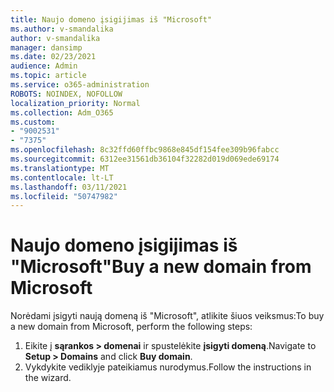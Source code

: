 ```yaml
---
title: Naujo domeno įsigijimas iš "Microsoft"
ms.author: v-smandalika
author: v-smandalika
manager: dansimp
ms.date: 02/23/2021
audience: Admin
ms.topic: article
ms.service: o365-administration
ROBOTS: NOINDEX, NOFOLLOW
localization_priority: Normal
ms.collection: Adm_O365
ms.custom:
- "9002531"
- "7375"
ms.openlocfilehash: 8c32ffd60ffbc9868e845df154fee309b96fabcc
ms.sourcegitcommit: 6312ee31561db36104f32282d019d069ede69174
ms.translationtype: MT
ms.contentlocale: lt-LT
ms.lasthandoff: 03/11/2021
ms.locfileid: "50747982"
---
```

# <a name="buy-a-new-domain-from-microsoft"></a><span data-ttu-id="98945-102">Naujo domeno įsigijimas iš "Microsoft"</span><span class="sxs-lookup"><span data-stu-id="98945-102">Buy a new domain from Microsoft</span></span>

<span data-ttu-id="98945-103">Norėdami įsigyti naują domeną iš "Microsoft", atlikite šiuos veiksmus:</span><span class="sxs-lookup"><span data-stu-id="98945-103">To buy a new domain from Microsoft, perform the following steps:</span></span>

1. <span data-ttu-id="98945-104">Eikite į **sąrankos > domenai** ir spustelėkite **įsigyti domeną**.</span><span class="sxs-lookup"><span data-stu-id="98945-104">Navigate to **Setup > Domains** and click **Buy domain**.</span></span> 
2. <span data-ttu-id="98945-105">Vykdykite vediklyje pateikiamus nurodymus.</span><span class="sxs-lookup"><span data-stu-id="98945-105">Follow the instructions in the wizard.</span></span>